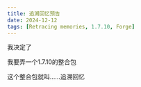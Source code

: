 ```yaml
---
title: 追溯回忆预告
date: 2024-12-12
tags: [Retracing memories, 1.7.10, Forge]
---
```

我决定了

我要弄一个1.7.10的整合包

这个整合包就叫……追溯回忆